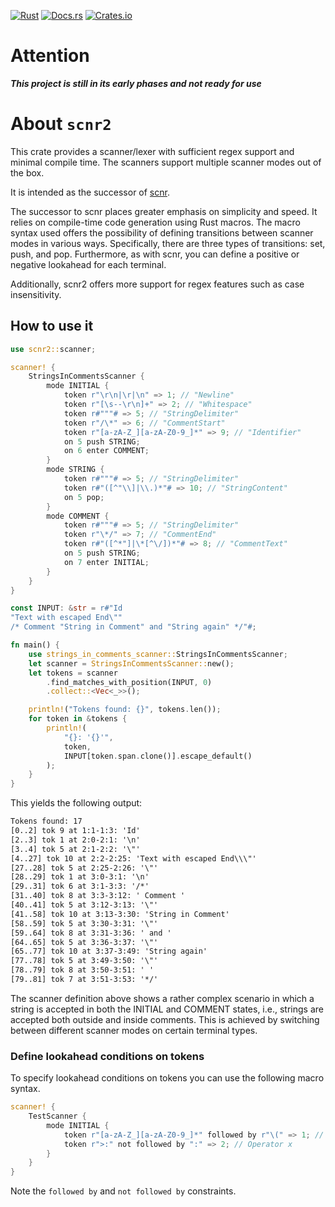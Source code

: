 <!-- markdownlint-disable first-line-h1 -->

[![Rust](https://github.com/jsinger67/scnr2/actions/workflows/rust.yml/badge.svg)](https://github.com/jsinger67/scnr2/actions/workflows/rust.yml)
[![Docs.rs](https://docs.rs/scnr2/badge.svg)](https://docs.rs/scnr2)
[![Crates.io](https://img.shields.io/crates/v/scnr2.svg)](https://crates.io/crates/scnr2)

<!-- markdownlint-enable first-line-h1 -->

# Attention
***This project is still in its early phases and not ready for use***

# About `scnr2`

This crate provides a scanner/lexer with sufficient regex support and minimal compile time.
The scanners support multiple scanner modes out of the box.

It is intended as the successor of [scnr](https://github.com/jsinger67/scnr).

The successor to scnr places greater emphasis on simplicity and speed. It relies on compile-time
code generation using Rust macros. The macro syntax used offers the possibility of defining
transitions between scanner modes in various ways. Specifically, there are three types of
transitions: set, push, and pop. Furthermore, as with scnr, you can define a positive or negative
lookahead for each terminal.

Additionally, scnr2 offers more support for regex features such as case insensitivity.

## How to use it

```rust
use scnr2::scanner;

scanner! {
    StringsInCommentsScanner {
        mode INITIAL {
            token r"\r\n|\r|\n" => 1; // "Newline"
            token r"[\s--\r\n]+" => 2; // "Whitespace"
            token r#"""# => 5; // "StringDelimiter"
            token r"/\*" => 6; // "CommentStart"
            token r"[a-zA-Z_][a-zA-Z0-9_]*" => 9; // "Identifier"
            on 5 push STRING;
            on 6 enter COMMENT;
        }
        mode STRING {
            token r#"""# => 5; // "StringDelimiter"
            token r#"([^"\\]|\\.)*"# => 10; // "StringContent"
            on 5 pop;
        }
        mode COMMENT {
            token r#"""# => 5; // "StringDelimiter"
            token r"\*/" => 7; // "CommentEnd"
            token r#"([^*"]|\*[^\/])*"# => 8; // "CommentText"
            on 5 push STRING;
            on 7 enter INITIAL;
        }
    }
}

const INPUT: &str = r#"Id
"Text with escaped End\""
/* Comment "String in Comment" and "String again" */"#;

fn main() {
    use strings_in_comments_scanner::StringsInCommentsScanner;
    let scanner = StringsInCommentsScanner::new();
    let tokens = scanner
        .find_matches_with_position(INPUT, 0)
        .collect::<Vec<_>>();

    println!("Tokens found: {}", tokens.len());
    for token in &tokens {
        println!(
            "{}: '{}'",
            token,
            INPUT[token.span.clone()].escape_default()
        );
    }
}
```
This yields the following output:
```txt
Tokens found: 17
[0..2] tok 9 at 1:1-1:3: 'Id'
[2..3] tok 1 at 2:0-2:1: '\n'
[3..4] tok 5 at 2:1-2:2: '\"'
[4..27] tok 10 at 2:2-2:25: 'Text with escaped End\\\"'
[27..28] tok 5 at 2:25-2:26: '\"'
[28..29] tok 1 at 3:0-3:1: '\n'
[29..31] tok 6 at 3:1-3:3: '/*'
[31..40] tok 8 at 3:3-3:12: ' Comment '
[40..41] tok 5 at 3:12-3:13: '\"'
[41..58] tok 10 at 3:13-3:30: 'String in Comment'
[58..59] tok 5 at 3:30-3:31: '\"'
[59..64] tok 8 at 3:31-3:36: ' and '
[64..65] tok 5 at 3:36-3:37: '\"'
[65..77] tok 10 at 3:37-3:49: 'String again'
[77..78] tok 5 at 3:49-3:50: '\"'
[78..79] tok 8 at 3:50-3:51: ' '
[79..81] tok 7 at 3:51-3:53: '*/'
```

The scanner definition above shows a rather complex scenario in which a string is accepted in both
the INITIAL and COMMENT states, i.e., strings are accepted both outside and inside comments.
This is achieved by switching between different scanner modes on certain terminal types.

### Define lookahead conditions on tokens

To specify lookahead conditions on tokens you can use the following macro syntax.

```rust
scanner! {
    TestScanner {
        mode INITIAL {
            token r"[a-zA-Z_][a-zA-Z0-9_]*" followed by r"\(" => 1; // Function call
            token r">:" not followed by ":" => 2; // Operator x
        }
    }
}
```

Note the `followed by` and `not followed by` constraints.


